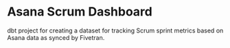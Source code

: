 # Asana Scrum Dashboard
dbt project for creating a dataset for tracking Scrum sprint metrics based on Asana data as synced by Fivetran.
